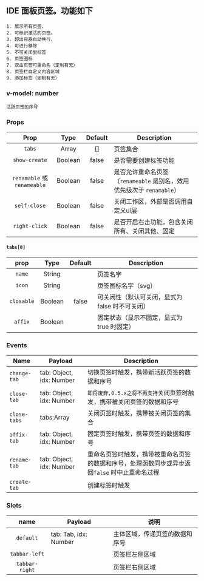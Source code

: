 ## IDE 面板页签。功能如下
    1. 展示所有页签，
    2. 可标识激活的页签。
    3. 超出容器自动换行，
    4. 可进行移除
    5. 不可关闭型标签
    6. 页签图标
    7. 双击页签可重命名（定制有无）
    8. 页签栏自定义内容区域
    9. 添加标签（定制有无）
 
### v-model: number
    活跃页签的序号
    
### Props
 | Prop | Type | Default | Description |
 | :----: | :----: | :----: | --- |
 | `tabs` | Array | [] | 页签集合 |
 | `show-create` | Boolean | false | 是否需要创建标签功能 |
 | `renamable` 或 `renameable` | Boolean | false | 是否允许重命名页签（`renameable` 是别名，效用优先级次于 `renamable`） |
 | `self-close` | Boolean | false | 关闭工作区，外部是否调用自定义ui层 |
 | `right-click` | Boolean | false | 是否开启右击功能，包含关闭所有、关闭其他、固定 |
 
#### `tabs[0]`
| prop |Type | Default | Description |
| :----: | :----: | :----: | --- |
| `name` | String |  | 页签名字 |   
| `icon` | String |  | 页签图标名字（svg） |   
| `closable` | Boolean | false | 可关闭性（默认可关闭，显式为 false 时不可关闭） |   
| `affix` | Boolean |  | 固定状态（显示不固定，显式为 true 时固定） |   

### Events
| Name | Payload | Description |
|---|---|---|
| `change-tab` | tab: Object, idx: Number | 切换页签时触发，携带新活跃页签的数据和序号 |
| `close-tab` | tab: Object, idx: Number | `即将废弃,0.5.x之将不再支持`关闭页签时触发，携带被关闭页签的数据和序号 |
| `close-tabs` | tabs:Array | 关闭页签时触发，携带被关闭页签的集合 |
| `affix-tab` | tab: Object, idx: Number | 固定页签时触发，携带页签的数据和序号 |
| `rename-tab` | tab: Object, idx: Number | 重命名页签时触发，携带被重命名页签的数据和序号，处理函数同步或异步返回`false` 时中止重命名过程 |
| `create-tab` |  | 创建标签时触发 |

### Slots
| name | Payload |说明 |
|:----: | ---| --- |
| `default` | tab: Tab, idx: Number | 主体区域，传递页签的数据和序号 |
| `tabbar-left` | | 页签栏左侧区域 |
| `tabbar-right` | | 页签栏右侧区域 |
